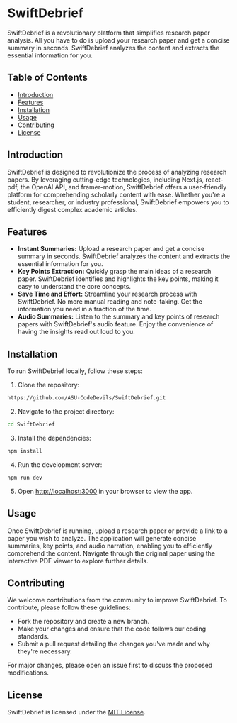 # SwiftDebrief

SwiftDebrief is a revolutionary platform that simplifies research paper analysis. All you have to do is upload your research paper and get a concise summary in seconds. SwiftDebrief analyzes the content and extracts the essential information for you.

## Table of Contents

- [Introduction](#introduction)
- [Features](#features)
- [Installation](#installation)
- [Usage](#usage)
- [Contributing](#contributing)
- [License](#license)

## Introduction

SwiftDebrief is designed to revolutionize the process of analyzing research papers. By leveraging cutting-edge technologies, including Next.js, react-pdf, the OpenAI API, and framer-motion, SwiftDebrief offers a user-friendly platform for comprehending scholarly content with ease. Whether you're a student, researcher, or industry professional, SwiftDebrief empowers you to efficiently digest complex academic articles.

## Features

- **Instant Summaries:** Upload a research paper and get a concise summary in seconds. SwiftDebrief analyzes the content and extracts the essential information for you.
- **Key Points Extraction:** Quickly grasp the main ideas of a research paper. SwiftDebrief identifies and highlights the key points, making it easy to understand the core concepts.
- **Save Time and Effort:** Streamline your research process with SwiftDebrief. No more manual reading and note-taking. Get the information you need in a fraction of the time.
- **Audio Summaries:** Listen to the summary and key points of research papers with SwiftDebrief's audio feature. Enjoy the convenience of having the insights read out loud to you.

## Installation

To run SwiftDebrief locally, follow these steps:

1. Clone the repository:

```bash
https://github.com/ASU-CodeDevils/SwiftDebrief.git
```

2. Navigate to the project directory:

```bash
cd SwiftDebrief
```

3. Install the dependencies:

```bash
npm install
```

4. Run the development server:

```bash
npm run dev
```

5. Open [http://localhost:3000](http://localhost:3000) in your browser to view the app.

## Usage

Once SwiftDebrief is running, upload a research paper or provide a link to a paper you wish to analyze. The application will generate concise summaries, key points, and audio narration, enabling you to efficiently comprehend the content. Navigate through the original paper using the interactive PDF viewer to explore further details.

## Contributing

We welcome contributions from the community to improve SwiftDebrief. To contribute, please follow these guidelines:

- Fork the repository and create a new branch.
- Make your changes and ensure that the code follows our coding standards.
- Submit a pull request detailing the changes you've made and why they're necessary.

For major changes, please open an issue first to discuss the proposed modifications.

## License

SwiftDebrief is licensed under the [MIT License](LICENSE).
